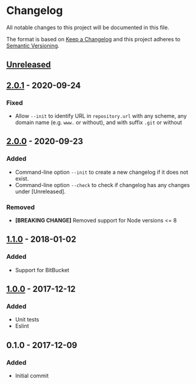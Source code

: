 # Changelog
All notable changes to this project will be documented in this file.

The format is based on [Keep a Changelog](http://keepachangelog.com/en/1.0.0/)
and this project adheres to [Semantic Versioning](http://semver.org/spec/v2.0.0.html).

## [Unreleased]

## [2.0.1] - 2020-09-24
### Fixed
- Allow `--init` to identify URL in `repository.url` with any scheme, any domain name (e.g. `www.` or without), and with suffix `.git` or without

## [2.0.0] - 2020-09-23
### Added
- Command-line option `--init` to create a new changelog if it does not exist.
- Command-line option `--check` to check if changelog has any changes under \[Unreleased\].

### Removed
- **[BREAKING CHANGE]** Removed support for Node versions <= 8

## [1.1.0] - 2018-01-02
### Added
- Support for BitBucket

## [1.0.0] - 2017-12-12
### Added
- Unit tests
- Eslint

## 0.1.0 - 2017-12-09
### Added
- Initial commit

[Unreleased]: https://github.com/nikolajevp/changelog-updater/compare/v2.0.1...HEAD
[2.0.1]: https://github.com/nikolajevp/changelog-updater/compare/v2.0.0...v2.0.1
[2.0.0]: https://github.com/nikolajevp/changelog-updater/compare/v1.1.0...v2.0.0
[1.1.0]: https://github.com/nikolajevp/changelog-updater/compare/v1.0.0...v1.1.0
[1.0.0]: https://github.com/nikolajevp/changelog-updater/compare/v0.1.0...v1.0.0
